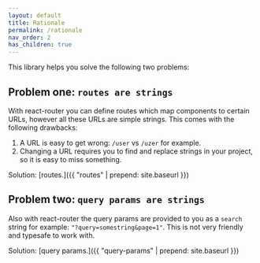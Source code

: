 ```yaml
---
layout: default
title: Rationale
permalink: /rationale
nav_order: 2
has_children: true
---
```


This library helps you solve the following two problems:

## Problem one: `routes are strings`

With react-router you can define routes which map components to
certain URLs, however all these URLs are simple strings. This
comes with the following drawbacks:

1. A URL is easy to get wrong: `/user` vs `/uzer` for example.
2. Changing a URL requires you to find and replace strings in your
   project, so it is easy to miss something.

Solution: [routes.]({{ "routes" | prepend: site.baseurl }})

## Problem two: `query params are strings`

Also with react-router the query params are provided to you as
a `search` string for example: `"?query=somestring&page=1"`. This
is not very friendly and typesafe to work with.

Solution: [query params.]({{ "query-params" | prepend: site.baseurl }})




